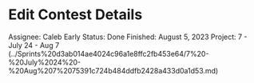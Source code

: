 # Edit Contest Details

Assignee: Caleb Early
Status: Done
Finished: August 5, 2023
Project: 7 - July 24 - Aug 7 (../Sprints%20d3ab014ae4024c96a1e8ffc2fb453e64/7%20-%20July%2024%20-%20Aug%207%2075391c724b484ddfb2428a433d0a1d53.md)